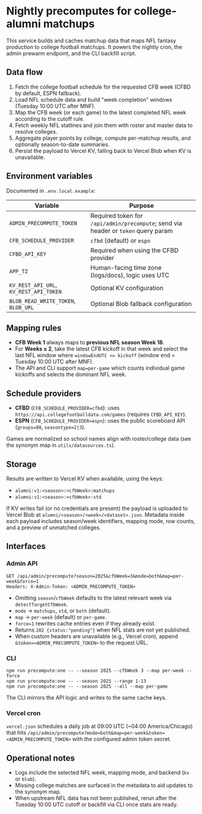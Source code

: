 # Nightly precomputes for college-alumni matchups

This service builds and caches matchup data that maps NFL fantasy production to college football matchups. It powers the nightly cron, the admin prewarm endpoint, and the CLI backfill script.

## Data flow

1. Fetch the college football schedule for the requested CFB week (CFBD by default, ESPN fallback).
2. Load NFL schedule data and build "week completion" windows (Tuesday 10:00 UTC after MNF).
3. Map the CFB week (or each game) to the latest completed NFL week according to the cutoff rule.
4. Fetch weekly NFL statlines and join them with roster and master data to resolve colleges.
5. Aggregate player points by college, compute per-matchup results, and optionally season-to-date summaries.
6. Persist the payload to Vercel KV, falling back to Vercel Blob when KV is unavailable.

## Environment variables

Documented in `.env.local.example`:

| Variable | Purpose |
| --- | --- |
| `ADMIN_PRECOMPUTE_TOKEN` | Required token for `/api/admin/precompute`; send via header or `token` query param |
| `CFB_SCHEDULE_PROVIDER` | `cfbd` (default) or `espn` |
| `CFBD_API_KEY` | Required when using the CFBD provider |
| `APP_TZ` | Human-facing time zone (logs/docs), logic uses UTC |
| `KV_REST_API_URL`, `KV_REST_API_TOKEN` | Optional KV configuration |
| `BLOB_READ_WRITE_TOKEN`, `BLOB_URL` | Optional Blob fallback configuration |

## Mapping rules

* **CFB Week 1** always maps to **previous NFL season Week 18**.
* For **Weeks ≥ 2**, take the latest CFB kickoff in that week and select the last NFL window where `windowEndUTC <= kickoff` (window end = Tuesday 10:00 UTC after MNF).
* The API and CLI support `map=per-game` which counts individual game kickoffs and selects the dominant NFL week.

## Schedule providers

* **CFBD** (`CFB_SCHEDULE_PROVIDER=cfbd`): uses `https://api.collegefootballdata.com/games` (requires `CFBD_API_KEY`).
* **ESPN** (`CFB_SCHEDULE_PROVIDER=espn`): uses the public scoreboard API (`groups=80`, `seasontype=2|3`).

Games are normalized so school names align with roster/college data (see the synonym map in `utils/datasources.ts`).

## Storage

Results are written to Vercel KV when available, using the keys:

* `alumni:v1:<season>:<cfbWeek>:matchups`
* `alumni:v1:<season>:<cfbWeek>:std`

If KV writes fail (or no credentials are present) the payload is uploaded to Vercel Blob at `alumni/<season>/<week>/<dataset>.json`. Metadata inside each payload includes season/week identifiers, mapping mode, row counts, and a preview of unmatched colleges.

## Interfaces

### Admin API

```
GET /api/admin/precompute?season=2025&cfbWeek=3&mode=both&map=per-week&force=1
Headers: X-Admin-Token: <ADMIN_PRECOMPUTE_TOKEN>
```

* Omitting `season`/`cfbWeek` defaults to the latest relevant week via `detectTargetCfbWeek`.
* `mode` → `matchups`, `std`, or `both` (default).
* `map` → `per-week` (default) or `per-game`.
* `force=1` rewrites cache entries even if they already exist.
* Returns `202 {status:"pending"}` when NFL stats are not yet published.
* When custom headers are unavailable (e.g., Vercel cron), append `&token=<ADMIN_PRECOMPUTE_TOKEN>` to the request URL.

### CLI

```
npm run precompute:one -- --season 2025 --cfbWeek 3 --map per-week --force
npm run precompute:one -- --season 2025 --range 1-13
npm run precompute:one -- --season 2025 --all --map per-game
```

The CLI mirrors the API logic and writes to the same cache keys.

### Vercel cron

`vercel.json` schedules a daily job at 09:00 UTC (~04:00 America/Chicago) that hits `/api/admin/precompute?mode=both&map=per-week&token=<ADMIN_PRECOMPUTE_TOKEN>` with the configured admin token secret.

## Operational notes

* Logs include the selected NFL week, mapping mode, and backend (`kv` or `blob`).
* Missing college matches are surfaced in the metadata to aid updates to the synonym map.
* When upstream NFL data has not been published, rerun after the Tuesday 10:00 UTC cutoff or backfill via CLI once stats are ready.
